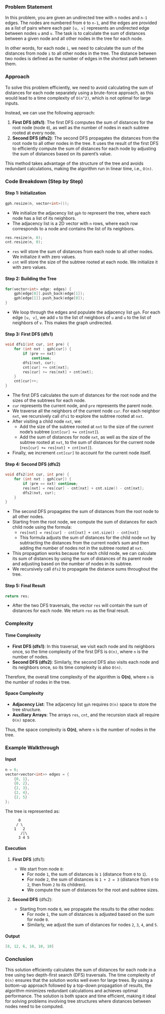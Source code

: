 ### Problem Statement

In this problem, you are given an undirected tree with `n` nodes and `n-1` edges. The nodes are numbered from `0` to `n-1`, and the edges are provided as a list of pairs where each pair `[u, v]` represents an undirected edge between nodes `u` and `v`. The task is to calculate the sum of distances between a given node and all other nodes in the tree for each node. 

In other words, for each node `i`, we need to calculate the sum of the distances from node `i` to all other nodes in the tree. The distance between two nodes is defined as the number of edges in the shortest path between them.

### Approach

To solve this problem efficiently, we need to avoid calculating the sum of distances for each node separately using a brute-force approach, as this would lead to a time complexity of `O(n^2)`, which is not optimal for large inputs.

Instead, we can use the following approach:
1. **First DFS (dfs1)**: The first DFS computes the sum of distances for the root node (node `0`), as well as the number of nodes in each subtree rooted at every node.
2. **Second DFS (dfs2)**: The second DFS propagates the distances from the root node to all other nodes in the tree. It uses the result of the first DFS to efficiently compute the sum of distances for each node by adjusting the sum of distances based on its parent’s value.

This method takes advantage of the structure of the tree and avoids redundant calculations, making the algorithm run in linear time, i.e., `O(n)`.

### Code Breakdown (Step by Step)

#### Step 1: Initialization

```cpp
gph.resize(n, vector<int>());
```
- We initialize the adjacency list `gph` to represent the tree, where each node has a list of its neighbors.
- The adjacency list is a 2D vector with `n` rows, where each row corresponds to a node and contains the list of its neighbors.

```cpp
res.resize(n, 0);
cnt.resize(n, 0);
```
- `res` will store the sum of distances from each node to all other nodes. We initialize it with zero values.
- `cnt` will store the size of the subtree rooted at each node. We initialize it with zero values.

#### Step 2: Building the Tree

```cpp
for(vector<int> edge: edges) {
    gph[edge[0]].push_back(edge[1]);
    gph[edge[1]].push_back(edge[0]);
}
```
- We loop through the edges and populate the adjacency list `gph`. For each edge `[u, v]`, we add `v` to the list of neighbors of `u` and `u` to the list of neighbors of `v`. This makes the graph undirected.

#### Step 3: First DFS (dfs1)

```cpp
void dfs1(int cur, int pre) {
    for (int nxt : gph[cur]) {
        if (pre == nxt) 
            continue;
        dfs1(nxt, cur);
        cnt[cur] += cnt[nxt];
        res[cur] += res[nxt] + cnt[nxt];
    }
    cnt[cur]++;
}
```
- The first DFS calculates the sum of distances for the root node and the sizes of the subtrees for each node.
- `cur` represents the current node, and `pre` represents the parent node.
- We traverse all the neighbors of the current node `cur`. For each neighbor `nxt`, we recursively call `dfs1` to explore the subtree rooted at `nxt`.
- After visiting a child node `nxt`, we:
  - Add the size of the subtree rooted at `nxt` to the size of the current node’s subtree (`cnt[cur] += cnt[nxt]`).
  - Add the sum of distances for node `nxt`, as well as the size of the subtree rooted at `nxt`, to the sum of distances for the current node (`res[cur] += res[nxt] + cnt[nxt]`).
- Finally, we increment `cnt[cur]` to account for the current node itself.

#### Step 4: Second DFS (dfs2)

```cpp
void dfs2(int cur, int pre) {
    for (int nxt : gph[cur]) {
        if (pre == nxt) continue;
        res[nxt] = res[cur] - cnt[nxt] + cnt.size() - cnt[nxt];
        dfs2(nxt, cur);
    }
}
```
- The second DFS propagates the sum of distances from the root node to all other nodes.
- Starting from the root node, we compute the sum of distances for each child node using the formula:
  - `res[nxt] = res[cur] - cnt[nxt] + cnt.size() - cnt[nxt]`
  - This formula adjusts the sum of distances for the child node `nxt` by subtracting the distances from the current node’s sum and then adding the number of nodes not in the subtree rooted at `nxt`.
- This propagation works because for each child node, we can calculate its sum of distances by using the sum of distances of its parent node and adjusting based on the number of nodes in its subtree.
- We recursively call `dfs2` to propagate the distance sums throughout the tree.

#### Step 5: Final Result

```cpp
return res;
```
- After the two DFS traversals, the vector `res` will contain the sum of distances for each node. We return `res` as the final result.

### Complexity

#### Time Complexity

- **First DFS (dfs1)**: In this traversal, we visit each node and its neighbors once, so the time complexity of the first DFS is `O(n)`, where `n` is the number of nodes.
- **Second DFS (dfs2)**: Similarly, the second DFS also visits each node and its neighbors once, so its time complexity is also `O(n)`.

Therefore, the overall time complexity of the algorithm is **O(n)**, where `n` is the number of nodes in the tree.

#### Space Complexity

- **Adjacency List**: The adjacency list `gph` requires `O(n)` space to store the tree structure.
- **Auxiliary Arrays**: The arrays `res`, `cnt`, and the recursion stack all require `O(n)` space.

Thus, the space complexity is **O(n)**, where `n` is the number of nodes in the tree.

### Example Walkthrough

#### Input

```cpp
n = 6;
vector<vector<int>> edges = {
    {0, 1},
    {0, 2},
    {2, 3},
    {2, 4},
    {2, 5}
};
```

The tree is represented as:

```
      0
     / \
    1   2
       /|\
      3 4 5
```

#### Execution

1. **First DFS** (dfs1):
   - We start from node `0`:
     - For node `1`, the sum of distances is `1` (distance from `0` to `1`).
     - For node `2`, the sum of distances is `1 + 2 = 3` (distance from `0` to `2`, then from `2` to its children).
     - We compute the sum of distances for the root and subtree sizes.

2. **Second DFS** (dfs2):
   - Starting from node `0`, we propagate the results to the other nodes:
     - For node `1`, the sum of distances is adjusted based on the sum for node `0`.
     - Similarly, we adjust the sum of distances for nodes `2`, `3`, `4`, and `5`.

#### Output

```cpp
[8, 12, 6, 10, 10, 10]
```

### Conclusion

This solution efficiently calculates the sum of distances for each node in a tree using two depth-first search (DFS) traversals. The time complexity of `O(n)` ensures that the solution works well even for large trees. By using a bottom-up approach followed by a top-down propagation of results, the algorithm minimizes redundant calculations and achieves optimal performance. The solution is both space and time efficient, making it ideal for solving problems involving tree structures where distances between nodes need to be computed.